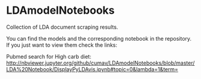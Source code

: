 # LDAmodelNotebooks
Collection of LDA document scraping results.

You can find the models and the corresponding notebook in the repository. 
If you just want to view them check the links:

Pubmed search for High carb diet:
http://nbviewer.jupyter.org/github/cumav/LDAmodelNotebooks/blob/master/LDA%20Notebook/DisplayPyLDAvis.ipynb#topic=0&lambda=1&term=


